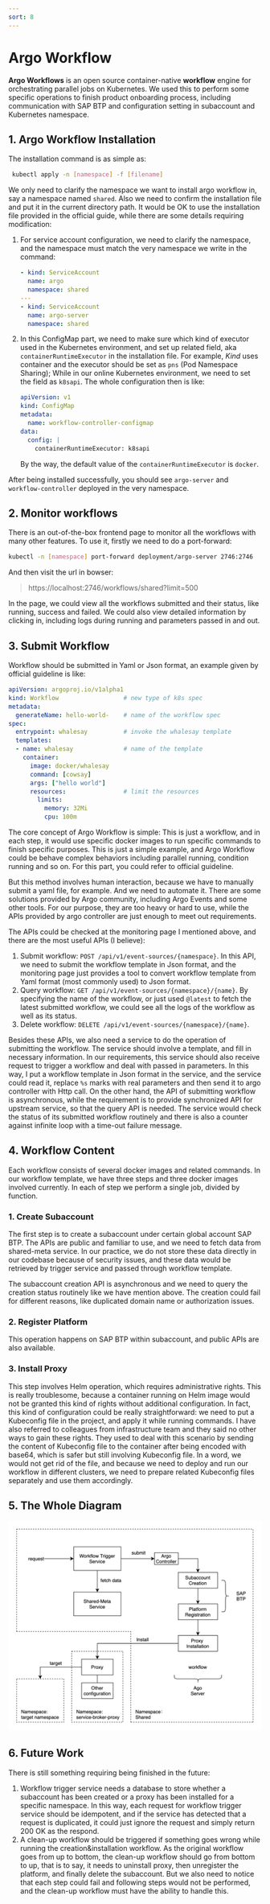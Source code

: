 ```yaml
---
sort: 8
---
```


# Argo Workflow

**Argo Workflows** is an open source container-native **workflow** engine for orchestrating parallel jobs on Kubernetes. We used this to perform some specific operations to finish product onboarding process, including communication with SAP BTP and configuration setting in subaccount and Kubernetes namespace.

## 1. Argo Workflow Installation

The installation command is as simple as:

```bash
 kubectl apply -n [namespace] -f [filename]
```

We only need to clarify the namespace we want to install argo workflow in, say a namespace named `shared`. Also we need to confirm the installation file and put it in the current directory path. It would be OK to use the installation file provided in the official guide, while there are some details requiring modification:

1. For service account configuration, we need to clarify the namespace, and the namespace must match the very namespace we write in the command:

   ```yaml
   - kind: ServiceAccount
     name: argo
     namespace: shared
   ---
   - kind: ServiceAccount
     name: argo-server
     namespace: shared
   ```

2. In this ConfigMap part, we need to make sure which kind of executor used in the Kubernetes environment, and set up related field, aka `containerRuntimeExecutor` in the installation file. For example, *Kind* uses container and the executor should be set as `pns` (Pod Namespace Sharing); While in our online Kubernetes environment, we need to set the field as `k8sapi`. The whole configuration then is like:

   ```yaml
   apiVersion: v1
   kind: ConfigMap
   metadata:
     name: workflow-controller-configmap
   data:
     config: |
       containerRuntimeExecutor: k8sapi
   ```

   By the way, the default value of the `containerRuntimeExecutor` is `docker`.

After being installed successfully, you should see `argo-server` and `workflow-controller` deployed in the very namespace.

## 2. Monitor workflows

There is an out-of-the-box frontend page to monitor all the workflows with many other features. To use it, firstly we need to do a port-forward:

```bash
kubectl -n [namespace] port-forward deployment/argo-server 2746:2746
```

And then visit the url in bowser:

> https://localhost:2746/workflows/shared?limit=500

In the page, we could view all the workflows submitted and their status, like running, success and failed. We could also view detailed information by clicking in, including logs during running and parameters passed in and out.

## 3. Submit Workflow

Workflow should be submitted in Yaml or Json format, an example given by official guideline is like:

```yaml
apiVersion: argoproj.io/v1alpha1
kind: Workflow                  # new type of k8s spec
metadata:
  generateName: hello-world-    # name of the workflow spec
spec:
  entrypoint: whalesay          # invoke the whalesay template
  templates:
  - name: whalesay              # name of the template
    container:
      image: docker/whalesay
      command: [cowsay]
      args: ["hello world"]
      resources:                # limit the resources
        limits:
          memory: 32Mi
          cpu: 100m
```

The core concept of Argo Workflow is simple: This is just a workflow, and in each step, it would use specific docker images to run specific commands to finish specific purposes. This is just a simple example, and Argo Workflow could be behave complex behaviors including parallel running, condition running and so on. For this part, you could refer to official guideline.

But this method involves human interaction, because we have to manually submit a yaml file, for example. And we need to automate it. There are some solutions provided by Argo community, including Argo Events and some other tools. For our purpose, they are too heavy or hard to use, while the APIs provided by argo controller are just enough to meet out requirements.

The APIs could be checked at the monitoring page I mentioned above, and there are the most useful APIs (I believe):

1. Submit workflow: `POST /api/v1/event-sources/{namespace}`. In this API, we need to submit the workflow template in Json format, and the monitoring page just provides a tool to convert workflow template from Yaml format (most commonly used) to Json format.
2. Query workflow: `GET /api/v1/event-sources/{namespace}/{name}`. By specifying the name of the workflow, or just used `@latest` to fetch the latest submitted workflow, we could see all the logs of the workflow as well as its status.
3. Delete workflow: `DELETE /api/v1/event-sources/{namespace}/{name}`.

Besides these APIs, we also need a service to do the operation of submitting the workflow. The service should involve a template, and fill in necessary information. In our requirements, this service should also receive request to trigger a workflow and deal with passed in parameters. In this way, I put a workflow template in Json format in the service, and the service could read it, replace `%s` marks with real parameters and then send it to argo controller with Http call. On the other hand, the API of submitting workflow is asynchronous, while the requirement is to provide synchronized API for upstream service, so that the query API is needed. The service would check the status of its submitted workflow routinely and there is also a counter against infinite loop with a time-out failure message.

## 4. Workflow Content

Each workflow consists of several docker images and related commands. In our workflow template, we have three steps and three docker images involved currently. In each of step we perform a single job, divided by function.

### 1. Create Subaccount

The first step is to create a subaccount under certain global account SAP BTP. The APIs are public and familiar to use, and we need to fetch data from shared-meta service. In our practice, we do not store these data directly in our codebase because of security issues, and these data would be retrieved by trigger service and passed through workflow template.

The subaccount creation API is asynchronous and we need to query the creation status routinely like we have mention above. The creation could fail for different reasons, like duplicated domain name or authorization issues.

### 2. Register Platform

This operation happens on SAP BTP within subaccount, and public APIs are also available. 

### 3. Install Proxy

This step involves Helm operation, which requires administrative rights. This is really troublesome, because a container running on Helm image would not be granted this kind of rights without additional configuration. In fact, this kind of configuration could be really straightforward: we need to put a Kubeconfig file in the project, and apply it while running commands. I have also referred to colleagues from infrastructure team and they said no other ways to gain these rights. They used to deal with this scenario by sending the content of Kubeconfig file to the container after being encoded with base64, which is safer but still involving Kubeconfig file. In a word, we would not get rid of the file, and because we need to deploy and run our workflow in different clusters, we need to prepare related Kubeconfig files separately and use them accordingly.

## 5. The Whole Diagram

![workflow](./img/Workflow.png)

## 6. Future Work

There is still something requiring being finished in the future:

1. Workflow trigger service needs a database to store whether a subaccount has been created or a proxy has been installed for a specific namespace. In this way, each request for workflow trigger service should be idempotent, and if the service has detected that a request is duplicated, it could just ignore the request and simply return 200 OK as the respond.
2. A clean-up workflow should be triggered if something goes wrong while running the creation&installation workflow. As the original workflow goes from up to bottom, the clean-up workflow should go from bottom to up, that is to say, it needs to uninstall proxy, then unregister the platform, and finally delete the subaccount. But we also need to notice that each step could fail and following steps would not be performed, and the clean-up workflow must have the ability to handle this.